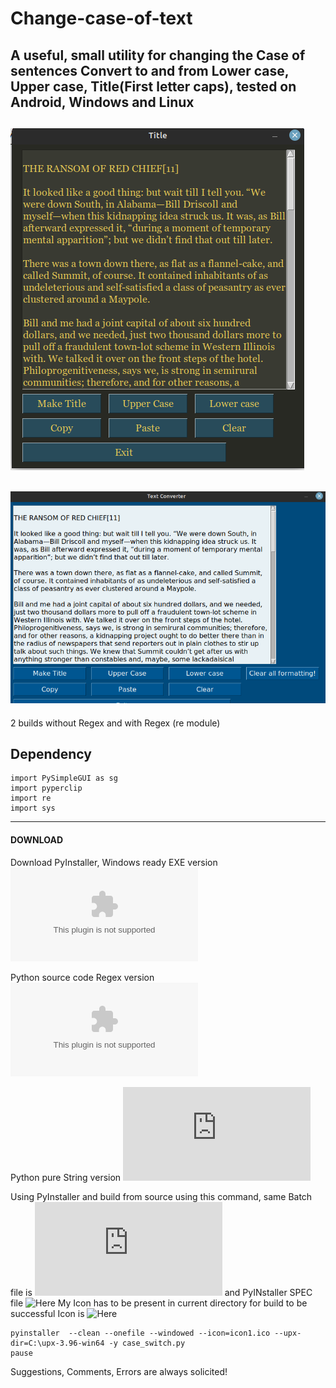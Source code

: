 # Change-case-of-text
A useful, small utility for changing the Case of sentences Convert to and from Lower case, Upper case, Title(First letter caps), tested on Android, Windows and Linux
---
![Version1](https://github.com/kephalian/Change-case-of-text/blob/main/Screenshot%20from%202022-08-31%2022-21-18.png)
---
![Version2](https://github.com/kephalian/Change-case-of-text/blob/main/Screenshot%20from%202022-08-31%2022-21-30.png)
---
2 builds without Regex and with Regex (re module)
## Dependency
```
import PySimpleGUI as sg
import pyperclip
import re
import sys
```
---
#### DOWNLOAD
Download PyInstaller, Windows ready EXE version ![Here](https://github.com/kephalian/Change-case-of-text/blob/main/case_switch.exe)

Python source code Regex version ![Here](https://github.com/kephalian/Change-case-of-text/blob/main/case_switch.exe)

Python pure String version ![Here](https://github.com/kephalian/Change-case-of-text/blob/main/case_switch.py)

Using PyInstaller and build from source using this command, same Batch file is ![Here](https://github.com/kephalian/Change-case-of-text/blob/main/new_exe.bat) and PyINstaller SPEC file ![Here](https://github.com/kephalian/Change-case-of-text/blob/main/case_switch.spec) My Icon has to be present
in current directory for build to be successful Icon is ![Here](https://github.com/kephalian/Change-case-of-text/blob/main/icon1.ico)

```
pyinstaller  --clean --onefile --windowed --icon=icon1.ico --upx-dir=C:\upx-3.96-win64 -y case_switch.py
pause
````
Suggestions, Comments, Errors are always solicited!
